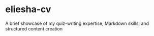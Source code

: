 # eliesha-cv
A brief showcase of my quiz-writing expertise, Markdown skills, and structured content creation
